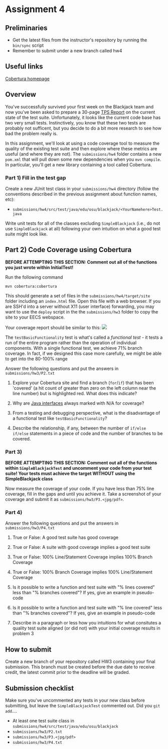 # Assignment 4

## Preliminaries

* Get the latest files from the instructor's repository by running the `bin/sync` script
* Remember to submit under a new branch called hw4

## Useful links

[Cobertura homepage](http://cobertura.github.io/cobertura/)


## Overview

You've successfully survived your first week on the Blackjack team and now you've been asked to prepare a 30-page [TPS Report](https://www.youtube.com/watch?v=Fy3rjQGc6lA) on the current state of the test suite.  Unfortunately, it looks like the current code base has two very small tests.  Instinctively, you know that these two tests are probably not sufficent, but you decide to do a bit more research to see how bad the problem really is.

In this assignment, we'll look at using a code coverage tool to measure the quality of the existing test suite and then explore where these metrics are useful (and where they are not). The `submissions/hw4` folder contains a new `pom.xml` that will pull down some new dependencies when you `mvn compile`.  In particular, you'll get a new library containing a tool called Cobertura.

### Part 1) Fill in the test gap

Create a new JUnit test class in your `submissions/hw4` directory (follow the conventions described in the previous assignment about function names, etc):

* `submissions/hw4/src/test/java/edu/osu/blackjack/<YourNamehere>Test.java` 

Write unit tests for all of the classes excluding `SimpleBlackjack` (i.e., do not use `SimpleBlackjack` at all) following your own intuition on what a good test suite might look like.  

## Part 2) Code Coverage using Cobertura

**BEFORE ATTEMPTING THIS SECTION: Comment out all of the functions you just wrote within InitialTest!**

Run the following command 

`mvn cobertura:cobertura`

This should generate a set of files in the `submissions/hw4/target/site` folder including an `index.html` file.  Open this file with a web browser.  If you are SSH'd into a server without X11 (user interface) forwarding, you may want to use the `deploy` script in the the `submissions/hw3` folder to copy the site to your EECS webspace.

Your coverage report should be similar to this:
![](https://snag.gy/C3He0V.jpg)

The `testBasicFunctionality` test is what's called a *functional test* - it tests a run of the entire program rather than the operation of individual components.  With a single functional test, we achieve 71% branch coverage.  In fact, if we designed this case more carefully, we might be able to get into the 80-100% range

Answer the following questions and put the answers in `submissions/hw3/P2.txt`

1) Explore your Cobertura site and find a branch (`for`/`if`) that has been 'covered' (a hit count of greater than zero on the left column near the line number) but is highlighted red.  What does this indicate?

2) Why are [Java interfaces](https://docs.oracle.com/javase/tutorial/java/concepts/interface.html) always marked with N/A for coverage? 

3) From a testing and debugging perspective, what is the disadvantage of a functional test like `testBasicFunctionality`?

4) Describe the relationship, if any, between the number of `if/else if/else` statements in a piece of code and the number of branches to be covered.

### Part 3) 

**BEFORE ATTEMPTING THIS SECTION: Comment out all of the functions within `SimpleBlackjackTest` and uncomment your code from your test suite! Your tests must achieve the target WITHOUT using the SimpleBlackjack class**

Now measure the coverage of your code. If you have less than 75% line coverage, fill in the gaps and until you achieve it. Take a screenshot of your coverage and submit it as `submissions/hw3/P3.<jpg/pdf>`. 

### Part 4)
Answer the following questions and put the answers in `submissions/hw3/P4.txt`

1) True or False: A good test suite has good coverage

2) True or False: A suite with good coverage implies a good test suite

3) True or False: 100% Line/Statement Coverage implies 100% Branch Coverage

4) True or False: 100% Branch Coverage implies 100% Line/Statement Coverage

5) Is it possible to write a function and test suite with "% lines covered" less than "% branches covered"? If yes, give an example in pseudo-code

6) Is it possible to write a function and test suite with "% line covered" less than "% branches covered"? If yes, give an example in pseudo-code

7) Describe in a paragraph or less how you intuitions for what consitutes a quality test suite aligned (or did not) with your initial coverage results in problem 3

## How to submit

Create a new branch of your repository called HW3 containing your
final submission.  This branch must be created before the due date to
receive credit, the latest commit prior to the deadline will be graded.

## Submission checklist 

Make sure you've uncommented any tests in your new class before submitting, but leave the `SimpleBlackjackTest` commented out. Did you `git add`....

* At least one test suite class in `submissions/hw4/src/test/java/edu/osu/blackjack`
* `submissions/hw3/P2.txt`
* `submissions/hw3/P3.<jpg/pdf>`
* `submissions/hw3/P4.txt`
